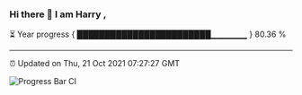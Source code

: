 ### Hi there 👋 I am Harry , 

⏳ Year progress { ████████████████████████▁▁▁▁▁▁ } 80.36 %

---

⏰ Updated on Thu, 21 Oct 2021 07:27:27 GMT

![Progress Bar CI](https://github.com/duykhang68/duykhang68/workflows/Progress%20Bar%20CI/badge.svg)
